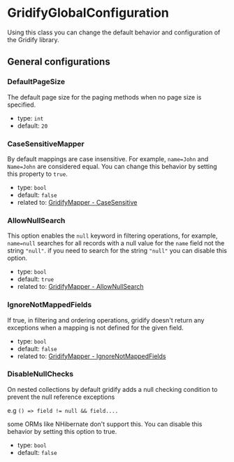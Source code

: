# GridifyGlobalConfiguration

Using this class you can change the default behavior and configuration of the Gridify library.

## General configurations

### DefaultPageSize

The default page size for the paging methods when no page size is specified.

- type: `int`
- default: `20`

### CaseSensitiveMapper

By default mappings are case insensitive. For example, `name=John` and `Name=John` are considered equal.
You can change this behavior by setting this property to `true`.

- type: `bool`
- default: `false`
- related to: [GridifyMapper - CaseSensitive](./gridifyMapper.md#casesensitive)

### AllowNullSearch

This option enables the `null` keyword in filtering operations, for example, `name=null` searches for all records with a null value for the `name` field not the string `"null"`. if you need to search for the string `"null"` you can disable this option.

- type: `bool`
- default: `true`
- related to: [GridifyMapper - AllowNullSearch](./gridifyMapper.md#allownullsearch)

### IgnoreNotMappedFields

If true, in filtering and ordering operations, gridify doesn't return any exceptions when a mapping is not defined for the given field.

- type: `bool`
- default: `false`
- related to: [GridifyMapper - IgnoreNotMappedFields](./gridifyMapper.md#ignorenotmappedfields)

### DisableNullChecks

On nested collections by default gridify adds a null checking condition to prevent the null reference exceptions

e.g `() => field != null && field....`

some ORMs like NHibernate don't support this. You can disable this behavior by setting this option to true.

- type: `bool`
- default: `false`
